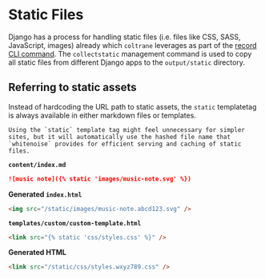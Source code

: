 # Static Files

Django has a process for handling static files (i.e. files like CSS, SASS, JavaScript, images) already which `coltrane` leverages as part of the [record CLI command](static/cli.md#record). The `collectstatic` management command is used to copy all static files from different Django apps to the `output/static` directory.

## Referring to static assets

Instead of hardcoding the URL path to static assets, the `static` templatetag is always available in either markdown files or templates.

```{note}
Using the `static` template tag might feel unnecessary for simpler sites, but it will automatically use the hashed file name that `whitenoise` provides for efficient serving and caching of static files.
```

**`content/index.md`**

```markdown
![music note]({% static 'images/music-note.svg' %})
```

**Generated `index.html`**

```html
<img src="/static/images/music-note.abcd123.svg" />
```

**`templates/custom/custom-template.html`**

```html
<link src="{% static 'css/styles.css' %}" />
```

**Generated HTML**

```html
<link src="/static/css/styles.wxyz789.css" />
```
